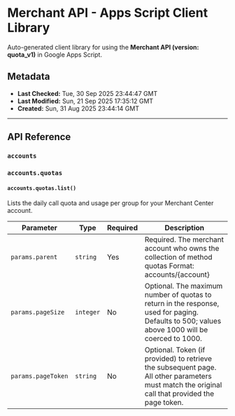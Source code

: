 # Merchant API - Apps Script Client Library

Auto-generated client library for using the **Merchant API (version: quota_v1)** in Google Apps Script.

## Metadata

- **Last Checked:** Tue, 30 Sep 2025 23:44:47 GMT
- **Last Modified:** Sun, 21 Sep 2025 17:35:12 GMT
- **Created:** Sun, 31 Aug 2025 23:44:14 GMT



---

## API Reference

### `accounts`

### `accounts.quotas`

#### `accounts.quotas.list()`

Lists the daily call quota and usage per group for your Merchant Center account.

| Parameter | Type | Required | Description |
|---|---|---|---|
| `params.parent` | `string` | Yes | Required. The merchant account who owns the collection of method quotas Format: accounts/{account} |
| `params.pageSize` | `integer` | No | Optional. The maximum number of quotas to return in the response, used for paging. Defaults to 500; values above 1000 will be coerced to 1000. |
| `params.pageToken` | `string` | No | Optional. Token (if provided) to retrieve the subsequent page. All other parameters must match the original call that provided the page token. |